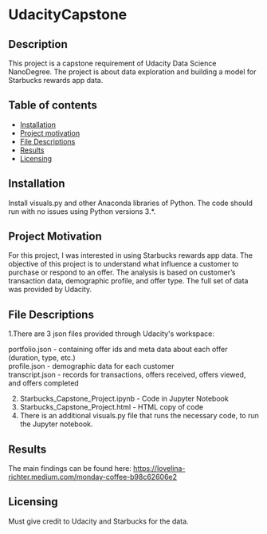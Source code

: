# UdacityCapstone

## Description

This project is a capstone requirement of Udacity Data Science NanoDegree. The project is about data exploration and building a model for Starbucks rewards app data.

## Table of contents

- [Installation](#installation)
- [Project motivation](#project-motivation)
- [File Descriptions](#file-descriptions)
- [Results](#results)
- [Licensing](#licensing)

## Installation
Install visuals.py and other Anaconda libraries of Python. The code should run with no issues using Python versions 3.*.

## Project Motivation
For this project, I was interested in using Starbucks rewards app data. The objective of this project is to understand what influence a customer to purchase or respond to an offer. The analysis is based on customer’s transaction data, demographic profile, and offer type. The full set of data was provided by Udacity.

## File Descriptions
1.There are 3 json files provided through Udacity's workspace:

portfolio.json - containing offer ids and meta data about each offer (duration, type, etc.)<br>
profile.json - demographic data for each customer<br>
transcript.json - records for transactions, offers received, offers viewed, and offers completed<br>

2. Starbucks_Capstone_Project.ipynb - Code in Jupyter Notebook
3. Starbucks_Capstone_Project.html - HTML copy of code
4. There is an additional visuals.py file that runs the necessary code, to run the Jupyter notebook.

## Results
The main findings can be found here: https://lovelina-richter.medium.com/monday-coffee-b98c62606e2

## Licensing
Must give credit to Udacity and Starbucks for the data.
